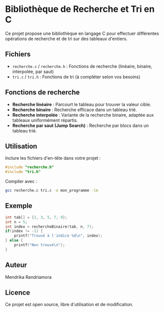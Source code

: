 # Bibliothèque de Recherche et Tri en C

Ce projet propose une bibliothèque en langage C pour effectuer différentes opérations de recherche et de tri sur des tableaux d'entiers.

## Fichiers
- `recherche.c` / `recherche.h` : Fonctions de recherche (linéaire, binaire, interpolée, par saut)
- `tri.c` / `tri.h` : Fonctions de tri (à compléter selon vos besoins)

## Fonctions de recherche
- **Recherche linéaire** : Parcourt le tableau pour trouver la valeur cible.
- **Recherche binaire** : Recherche efficace dans un tableau trié.
- **Recherche interpolée** : Variante de la recherche binaire, adaptée aux tableaux uniformément répartis.
- **Recherche par saut (Jump Search)** : Recherche par blocs dans un tableau trié.

## Utilisation
Inclure les fichiers d'en-tête dans votre projet :
```c
#include "recherche.h"
#include "tri.h"
```

Compiler avec :
```sh
gcc recherche.c tri.c -o mon_programme -lm
```

## Exemple
```c
int tab[] = {1, 3, 5, 7, 9};
int n = 5;
int index = rechercheBinaire(tab, n, 7);
if(index != -1) {
    printf("Trouvé à l'indice %d\n", index);
} else {
    printf("Non trouvé\n");
}
```

## Auteur
Mendrika Randriamora

## Licence
Ce projet est open source, libre d'utilisation et de modification.
